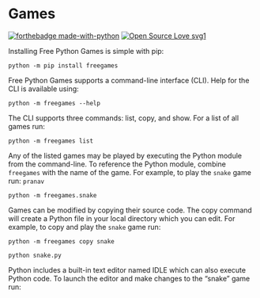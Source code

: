# Games

[![forthebadge made-with-python](http://ForTheBadge.com/images/badges/made-with-python.svg)](https://www.python.org/)
[![Open Source Love svg1](https://badges.frapsoft.com/os/v1/open-source.svg?v=103)](https://github.com/ellerbrock/open-source-badges/)


Installing Free Python Games is simple with pip:
```
python -m pip install freegames
```
Free Python Games supports a command-line interface (CLI). Help for the CLI is available using:
```
python -m freegames --help
```
The CLI supports three commands: list, copy, and show. For a list of all games run:
```
python -m freegames list
```
Any of the listed games may be played by executing the Python module from the command-line. To reference the Python module, combine `freegames` with the name of the game. For example, to play the `snake` game run: `pranav`
```
python -m freegames.snake
```
Games can be modified by copying their source code. The copy command will create a Python file in your local directory which you can edit. For example, to copy and play the `snake` game run:

```
python -m freegames copy snake
```
```
python snake.py
```
Python includes a built-in text editor named IDLE which can also execute Python code. To launch the editor and make changes to the “snake” game run:



